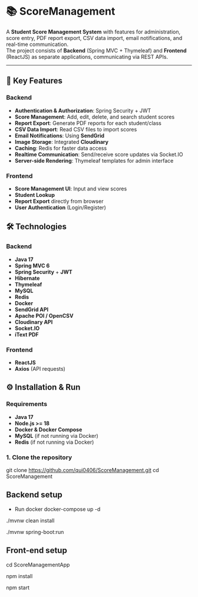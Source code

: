 # 📚 ScoreManagement

A **Student Score Management System** with features for administration, score entry, PDF report export, CSV data import, email notifications, and real-time communication.  
The project consists of **Backend** (Spring MVC + Thymeleaf) and **Frontend** (ReactJS) as separate applications, communicating via REST APIs.


---

## 🚀 Key Features

### Backend
- **Authentication & Authorization**: Spring Security + JWT
- **Score Management**: Add, edit, delete, and search student scores
- **Report Export**: Generate PDF reports for each student/class
- **CSV Data Import**: Read CSV files to import scores
- **Email Notifications**: Using **SendGrid**
- **Image Storage**: Integrated **Cloudinary**
- **Caching**: Redis for faster data access
- **Realtime Communication**: Send/receive score updates via Socket.IO
- **Server-side Rendering**: Thymeleaf templates for admin interface

### Frontend
- **Score Management UI**: Input and view scores
- **Student Lookup**
- **Report Export** directly from browser
- **User Authentication** (Login/Register)


## 🛠 Technologies

### Backend
- **Java 17**
- **Spring MVC 6**
- **Spring Security** + **JWT**
- **Hibernate**
- **Thymeleaf**
- **MySQL**
- **Redis**
- **Docker**
- **SendGrid API**
- **Apache POI / OpenCSV**
- **Cloudinary API**
- **Socket.IO**
- **iText PDF**

### Frontend
- **ReactJS**
- **Axios** (API requests)


## ⚙️ Installation & Run

### Requirements
- **Java 17**
- **Node.js >= 18**
- **Docker & Docker Compose**
- **MySQL** (if not running via Docker)
- **Redis** (if not running via Docker)

### 1. Clone the repository

git clone https://github.com/qui0406/ScoreManagement.git
cd ScoreManagement

## Backend setup
- Run docker
docker-compose up -d

./mvnw clean install

./mvnw spring-boot:run

## Front-end setup

cd ScoreManagementApp

npm install

npm start
